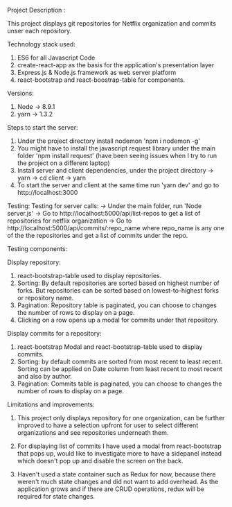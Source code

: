 Project Description :

This project displays git repositories for Netflix organization and commits unser each repository.

Technology stack used:
1. ES6 for all Javascript Code
1. create-react-app as the basis for the application's presentation layer
2. Express.js & Node.js framework as web server platform
3. react-bootstrap and react-boostrap-table for components.


Versions:
1. Node -> 8.9.1
2. yarn -> 1.3.2

Steps to start the server:

1. Under the project directory install nodemon  'npm i nodemon -g'
2. You might have to install the javascript request library under the main folder  'npm install request' (have been seeing issues when I try to run the project on a different laptop) 
3. Install server and client dependencies, under the project directory
  ->  yarn
  ->  cd client
  ->  yarn
4. To start the server and client at the same time run 'yarn dev' and go to http://localhost:3000


Testing:
Testing for server calls:
 -> Under the main folder, run 'Node server.js'
 -> Go to http://localhost:5000/api/list-repos to get a list of repositories for netflix organization
 -> Go to http://localhost:5000/api/commits/:repo_name where repo_name is any one of the the repositories and get a list of commits under the repo.

 Testing components:

 Display repository:
 1. react-bootstrap-table used to display repositories.
 2. Sorting: By default repositories are sorted based on highest number of forks. But repositories can be sorted based on lowest-to-highest forks or repository name.
 3. Pagination: Repository table is paginated, you can choose to changes the number of rows to display on a page.
 4. Clicking on a row opens up a modal for commits under that repository.

 Display commits for a repository:
 1. react-bootstrap Modal and react-bootstrap-table used to display commits.
 2. Sorting: by default commits are sorted from most recent to least recent. Sorting can be applied on Date column from least recent to most recent and also by author.
 3. Pagination: Commits table is paginated, you can choose to changes the number of rows to display on a page.

 Limitations and improvements:

 1. This project only displays repository for one organization, can be further improved to have a selection upfront for user to select different organizations and see repositories underneath them.

 2. For displaying list of commits I have used a modal from react-bootstrap that pops up, would like to investigate more to have a sidepanel instead which doesn't pop up and disable the screen on the back.

 3. Haven't used a state container such as Redux for now, because there weren't much state changes and did not want to add overhead. As the application grows and if there are CRUD operations, redux will be required for state changes.

